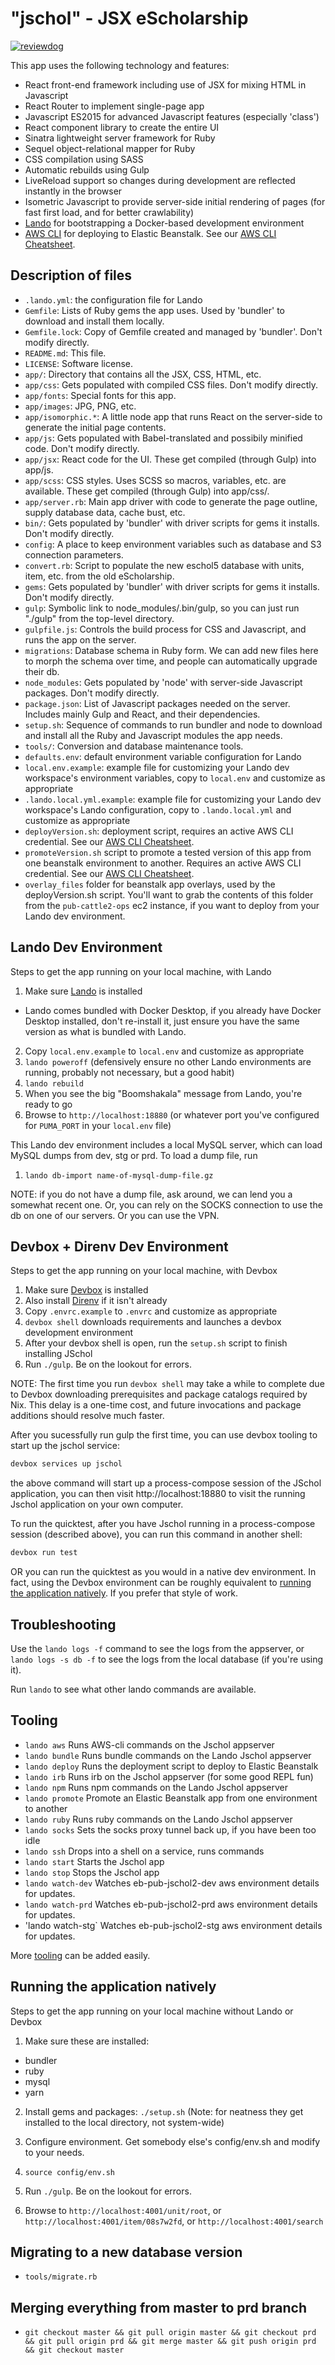"jschol" - JSX eScholarship
===========================

[![reviewdog](https://github.com/escholarship/jschol/workflows/reviewdog/badge.svg?branch=master&event=push)](https://github.com/escholarship/jschol/actions?query=workflow%3Areviewdog+event%3Apush+branch%3Amaster)

This app uses the following technology and features:
* React front-end framework including use of JSX for mixing HTML in Javascript
* React Router to implement single-page app
* Javascript ES2015 for advanced Javascript features (especially 'class')
* React component library to create the entire UI
* Sinatra lightweight server framework for Ruby
* Sequel object-relational mapper for Ruby
* CSS compilation using SASS
* Automatic rebuilds using Gulp
* LiveReload support so changes during development are reflected instantly in the browser
* Isometric Javascript to provide server-side initial rendering of pages (for fast first load, and for better crawlability)
* [Lando](https://lando.dev/) for bootstrapping a Docker-based development
  environment
* [AWS CLI](https://aws.amazon.com/cli/) for deploying to Elastic Beanstalk. See our [AWS CLI Cheatsheet](https://github.com/cdlib/pad-sys-doc/blob/main/cheatsheet/aws-cli.md).

Description of files
--------------------

* `.lando.yml`: the configuration file for Lando
* `Gemfile`: Lists of Ruby gems the app uses. Used by 'bundler' to download and install them locally.
* `Gemfile.lock`: Copy of Gemfile created and managed by 'bundler'. Don't modify directly.
* `README.md`: This file.
* `LICENSE`: Software license.
* `app/`: Directory that contains all the JSX, CSS, HTML, etc.
* `app/css`: Gets populated with compiled CSS files. Don't modify directly.
* `app/fonts`: Special fonts for this app.
* `app/images`: JPG, PNG, etc.
* `app/isomorphic.*`: A little node app that runs React on the server-side to generate the initial page contents.
* `app/js`: Gets populated with Babel-translated and possibily minified code. Don't modify directly.
* `app/jsx`: React code for the UI. These get compiled (through Gulp) into app/js.
* `app/scss`: CSS styles. Uses SCSS so macros, variables, etc. are available. These get compiled (through Gulp) into app/css/.
* `app/server.rb`: Main app driver with code to generate the page outline, supply database data, cache bust, etc.
* `bin/`: Gets populated by 'bundler' with driver scripts for gems it installs. Don't modify directly.
* `config`: A place to keep environment variables such as database and S3 connection parameters.
* `convert.rb`: Script to populate the new eschol5 database with units, item, etc. from the old eScholarship.
* `gems`: Gets populated by 'bundler' with driver scripts for gems it installs. Don't modify directly.
* `gulp`: Symbolic link to node_modules/.bin/gulp, so you can just run "./gulp" from the top-level directory.
* `gulpfile.js`: Controls the build process for CSS and Javascript, and runs the app on the server.
* `migrations`: Database schema in Ruby form. We can add new files here to morph the schema over time, and people can automatically upgrade their db.
* `node_modules`: Gets populated by 'node' with server-side Javascript packages. Don't modify directly.
* `package.json`: List of Javascript packages needed on the server. Includes mainly Gulp and React, and their dependencies.
* `setup.sh`: Sequence of commands to run bundler and node to download and install all the Ruby and Javascript modules the app needs.
* `tools/`: Conversion and database maintenance tools.
* `defaults.env`: default environment variable configuration for Lando
* `local.env.example`: example file for customizing your Lando dev workspace's environment variables, copy to `local.env` and customize as appropriate
* `.lando.local.yml.example`: example file for customizing your Lando dev
  workspace's Lando configuration, copy to `.lando.local.yml` and customize as
  appropriate
* `deployVersion.sh`: deployment script, requires an active AWS CLI credential.
  See our [AWS CLI Cheatsheet](https://github.com/cdlib/pad-sys-doc/blob/main/cheatsheet/aws-cli.md).
* `promoteVersion.sh` script to promote a tested version of this app from one
  beanstalk environment to another. Requires an active AWS CLI credential. See
  our [AWS CLI Cheatsheet](https://github.com/cdlib/pad-sys-doc/blob/main/cheatsheet/aws-cli.md).
* `overlay_files` folder for beanstalk app overlays, used by the deployVersion.sh script. You'll want to grab the contents of this folder from the `pub-cattle2-ops` ec2 instance, if you want to deploy from your Lando dev environment.

Lando Dev Environment
---------------------

Steps to get the app running on your local machine, with Lando
1. Make sure [Lando](https://lando.dev/) is installed
 * Lando comes bundled with Docker Desktop, if you already have Docker Desktop installed, don't re-install it, just ensure you have the same version as what is bundled with Lando.
2. Copy `local.env.example` to `local.env` and customize as appropriate 
3. `lando poweroff` (defensively ensure no other Lando environments are running, probably not necessary, but a good habit)
4. `lando rebuild` 
5. When you see the big "Boomshakala" message from Lando, you're ready to go
6. Browse to `http://localhost:18880` (or whatever port you've configured for `PUMA_PORT` in your `local.env` file)

This Lando dev environment includes a local MySQL server, which can load MySQL dumps from dev, stg or prd. To load a dump file, run
1. `lando db-import name-of-mysql-dump-file.gz`

NOTE: if you do not have a dump file, ask around, we can lend you a somewhat
recent one. Or, you can rely on the SOCKS connection to use the db on one of our
servers. Or you can use the VPN.

Devbox + Direnv Dev Environment
----------------------

Steps to get the app running on your local machine, with Devbox
1. Make sure [Devbox](https://www.jetify.com/devbox/docs/quickstart/) is
   installed
2. Also install [Direnv](https://direnv.net/) if it isn't already
3. Copy `.envrc.example` to `.envrc` and customize as appropriate
4. `devbox shell` downloads requirements and launches a devbox development environment 
5. After your devbox shell is open, run the `setup.sh` script to finish
   installing JSchol
6. Run `./gulp`. Be on the lookout for errors. 

NOTE: The first time you run `devbox shell` may take a while to complete due to 
Devbox downloading prerequisites and package catalogs required by Nix. This 
delay is a one-time cost, and future invocations and package additions should 
resolve much faster.

After you sucessfully run gulp the first time, you can use devbox tooling to
start up the jschol service:

```bash
devbox services up jschol
```
the above command will start up a process-compose session of the JSchol
application, you can then visit http://localhost:18880 to visit the running
Jschol application on your own computer.

To run the quicktest, after you have Jschol running in a process-compose session
(described above), you can run this command in another shell:
```bash
devbox run test
```

OR you can run the quicktest as you would in a native dev environment. In fact,
using the Devbox environment can be roughly equivalent to [running the application
natively](#Running-the-application-natively). If you prefer that style of work.

Troubleshooting
---------------
Use the `lando logs -f` command to see the logs from the appserver, or `lando logs -s db -f` to see the logs from the local database (if you're using it).

Run `lando` to see what other lando commands are available.

Tooling
-------
* `lando aws` Runs AWS-cli commands on the Jschol appserver
* `lando bundle` Runs bundle commands on the Lando Jschol appserver
* `lando deploy` Runs the deployment script to deploy to Elastic Beanstalk
* `lando irb` Runs irb on the Jschol appserver (for some good REPL fun)
* `lando npm` Runs npm commands on the Lando Jschol appserver
* `lando promote` Promote an Elastic Beanstalk app from one environment to another
* `lando ruby`  Runs ruby commands on the Lando Jschol appserver
* `lando socks` Sets the socks proxy tunnel back up, if you have been too idle
* `lando ssh` Drops into a shell on a service, runs commands
* `lando start` Starts the Jschol app
* `lando stop` Stops the Jschol app
* `lando watch-dev` Watches eb-pub-jschol2-dev aws environment details for updates.
* `lando watch-prd` Watches eb-pub-jschol2-prd aws environment details for updates.
* 'lando watch-stg` Watches eb-pub-jschol2-stg aws environment details for updates.

More [tooling](https://docs.lando.dev/config/tooling.html) can be added easily.


Running the application natively
--------------------------------

Steps to get the app running on your local machine without Lando or Devbox

1. Make sure these are installed:
 * bundler
 * ruby
 * mysql
 * yarn

2. Install gems and packages: `./setup.sh` (Note: for neatness they get installed to the local directory, not system-wide)

3. Configure environment. Get somebody else's config/env.sh and modify to your needs.

4. `source config/env.sh`

5. Run `./gulp`. Be on the lookout for errors.

6. Browse to `http://localhost:4001/unit/root`, or `http://localhost:4001/item/08s7w2fd`, or `http://localhost:4001/search`

Migrating to a new database version
-----------------------------------

* `tools/migrate.rb`

Merging everything from master to prd branch
--------------------------------------------

* `git checkout master && git pull origin master && git checkout prd && git pull origin prd && git merge master && git push origin prd && git checkout master`
